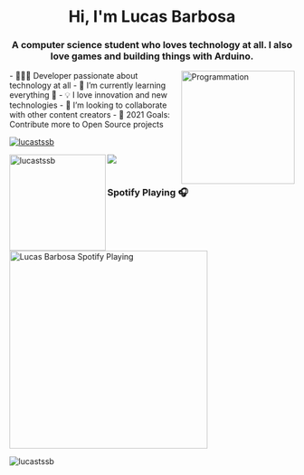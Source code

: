 <h1 align="center">Hi, I'm Lucas Barbosa</h1>
<h3 align="center"> A computer science student who loves technology at all. I also love games and building things with Arduino.</h3>

<img align="right" src="https://i.giphy.com/media/LmNwrBhejkK9EFP504/200w.webp" alt="Programmation" width="200" />
- 👨🏻‍💻 Developer passionate about technology at all
- 🌱 I’m currently learning everything 🤣
- 💡 I love innovation and new technologies
- 👯 I’m looking to collaborate with other content creators
- 🥅 2021 Goals: Contribute more to Open Source projects

<br />

<p align="left"> <a href="https://github.com/ryo-ma/github-profile-trophy"><img src="https://github-profile-trophy.vercel.app/?username=lucastssb&theme=onedark&margin-w=15&margin-h=15&column=7" alt="lucastssb" /></a> </p>

<div>
<img height="170" align="left" src="https://github-readme-stats.vercel.app/api?username=lucastssb&count_private=true&include_all_commits=true&theme=onedark" alt="lucastssb" />
<img src="https://github-readme-stats.vercel.app/api/top-langs/?username=lucastssb&layout=compact&theme=onedark&langs_count=15" />
</div>

<br/>

### Spotify Playing 🎧
[<img src="https://now-playing-alfreddagenais.vercel.app/api/spotify-playing" alt="Lucas Barbosa Spotify Playing" width="350" />](https://open.spotify.com/user/lucastssb?si=6419e54fcb8246b1)

<p align="left"> <img src="https://komarev.com/ghpvc/?username=lucastssb&label=Profile%20views&color=0e75b6&style=flat" alt="lucastssb" /> </p>
